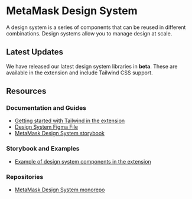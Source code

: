 # MetaMask Design System

A design system is a series of components that can be reused in different combinations. Design systems allow you to manage design at scale.

## Latest Updates

We have released our latest design system libraries in **beta**. These are available in the extension and include Tailwind CSS support.

## Resources

### Documentation and Guides

- [Getting started with Tailwind in the extension](./tailwind-css-guide.md)
- [Design System Figma File](https://www.figma.com/design/1D6tnzXqWgnUC3spaAOELN/%F0%9F%A6%8A-MMDS-Components?m=auto&node-id=5428-18270)
- [MetaMask Design System storybook](https://metamask.github.io/metamask-design-system/)

### Storybook and Examples

- [Example of design system components in the extension](https://metamask.github.io/metamask-storybook/?path=/story/design-system-example-screen--default)

### Repositories

- [MetaMask Design System monorepo](https://github.com/MetaMask/metamask-design-system/)
